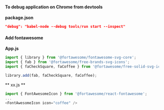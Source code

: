 #### To debug application on Chrome from devtools
**package.json**
```json
"debug": "babel-node --debug tools/run start --inspect"
```


#### Add fontawesome
**App.js**
```js
import { library } from '@fortawesome/fontawesome-svg-core';
import { fab } from '@fortawesome/free-brands-svg-icons';
import { faCheckSquare, faCoffee } from '@fortawesome/free-solid-svg-icons';

library.add(fab, faCheckSquare, faCoffee);
```
** xx.js **
````js
import { FontAwesomeIcon } from '@fortawesome/react-fontawesome';
...
<FontAwesomeIcon icon="coffee" />
````
